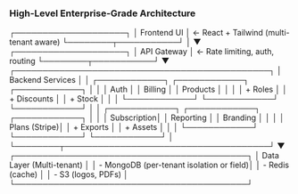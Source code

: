 ### High-Level Enterprise-Grade Architecture

┌────────────────────┐
│ Frontend UI │ ← React + Tailwind (multi-tenant aware)
└────────┬───────────┘
│
▼
┌────────────────────┐
│ API Gateway │ ← Rate limiting, auth, routing
└────────┬───────────┘
▼
┌──────────────────────────────────────────────┐
│ Backend Services │
│ ┌────────────┐ ┌────────────┐ ┌────────────┐ │
│ │ Auth │ │ Billing │ │ Products │ │
│ │ + Roles │ │ + Discounts │ │ + Stock │ │
│ └────────────┘ └────────────┘ └────────────┘ │
│ ┌────────────┐ ┌────────────┐ ┌────────────┐ │
│ │ Subscription│ │ Reporting │ │ Branding │ │
│ │ Plans (Stripe)│ │ + Exports │ │ + Assets │ │
│ └────────────┘ └────────────┘ └────────────┘ │
└────────┬─────────────────────────────────────┘
▼
┌──────────────────────────────────────────┐
│ Data Layer (Multi-tenant) │
│ - MongoDB (per-tenant isolation or field)│
│ - Redis (cache) │
│ - S3 (logos, PDFs) │
└──────────────────────────────────────────┘
